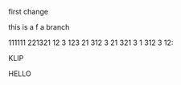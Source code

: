 
first change

this is a f a branch

111111
221321
12
3
123
21
312
3
21
321
3
1
312
3
12:

KLIP

HELLO
